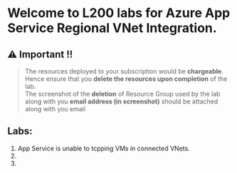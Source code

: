 # Welcome to L200 labs for Azure App Service Regional VNet Integration.

## :warning: **Important !!**<br>
> The resources deployed to your subscription would be **chargeable**. Hence ensure that you **delete the resources upon completion** of the lab.<br>
> The screenshot of the **deletion** of Resource Group used by the lab along with you **email address (in screenshot)** should be attached along with you email 


## Labs:
1. App Service is unable to tcpping VMs in connected VNets.
2.
3.
